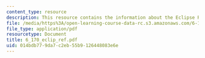 ```yaml
---
content_type: resource
description: This resource contains the information about the Eclipse Reference.
file: /media/https%3A/open-learning-course-data-rc.s3.amazonaws.com/6-170-laboratory-in-software-engineering-fall-2005/014bdb779da7c2eb55b9126448083e6e_6_170_eclip_ref.pdf
file_type: application/pdf
resourcetype: Document
title: 6_170_eclip_ref.pdf
uid: 014bdb77-9da7-c2eb-55b9-126448083e6e
---
```

